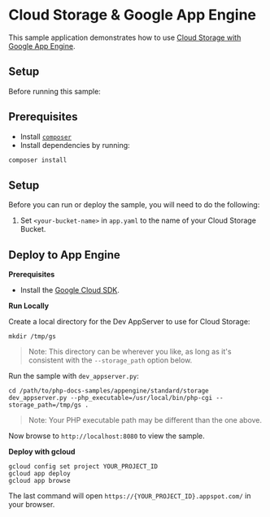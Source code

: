 # Cloud Storage & Google App Engine

This sample application demonstrates how to use [Cloud Storage with Google App Engine](https://cloud.google.com/appengine/docs/php/googlestorage/).

## Setup

Before running this sample:

## Prerequisites

- Install [`composer`](https://getcomposer.org)
- Install dependencies by running:

```sh
composer install
```

## Setup

Before you can run or deploy the sample, you will need to do the following:

1. Set `<your-bucket-name>` in `app.yaml` to the name of your Cloud Storage Bucket.

## Deploy to App Engine

**Prerequisites**

- Install the [Google Cloud SDK](https://developers.google.com/cloud/sdk/).

**Run Locally**

Create a local directory for the Dev AppServer to use for Cloud Storage:

```
mkdir /tmp/gs
```

> Note: This directory can be wherever you like, as long as it's consistent with
  the `--storage_path` option below.

Run the sample with `dev_appserver.py`:

```
cd /path/to/php-docs-samples/appengine/standard/storage
dev_appserver.py --php_executable=/usr/local/bin/php-cgi --storage_path=/tmp/gs .
```

> Note: Your PHP executable path may be different than the one above.

Now browse to `http://localhost:8080` to view the sample.

**Deploy with gcloud**

```
gcloud config set project YOUR_PROJECT_ID
gcloud app deploy
gcloud app browse
```

The last command will open `https://{YOUR_PROJECT_ID}.appspot.com/`
in your browser.
